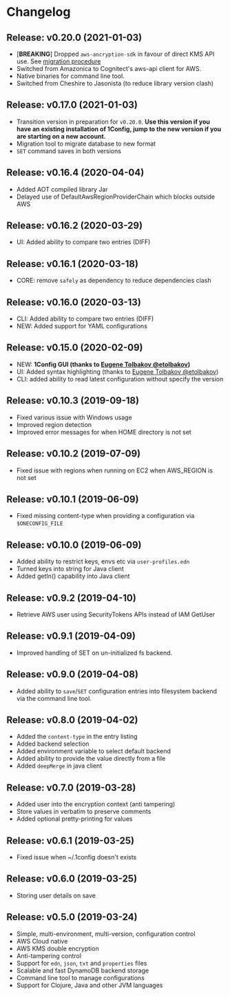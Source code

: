 # Changelog

## Release: v0.20.0 (2021-01-03)

  * [**BREAKING**] Dropped `aws-ancryption-sdk` in favour of direct KMS API use.
    See [migration procedure](https://cljdoc.org/d/com.brunobonacci/oneconfig/CURRENT/doc/user-guides/migration-procedure)
  * Switched from Amazonica to Cognitect's aws-api client for AWS.
  * Native binaries for command line tool.
  * Switched from Cheshire to Jasonista (to reduce library version clash)

## Release: v0.17.0 (2021-01-03)

  * Transition version in preparation for `v0.20.0`. **Use this
    version if you have an existing installation of 1Config,
    jump to the new version if you are starting on a new account.**
  * Migration tool to migrate database to new format
  * `SET` command saves in both versions

## Release: v0.16.4 (2020-04-04)

  * Added AOT compiled library Jar
  * Delayed use of DefaultAwsRegionProviderChain which blocks outside AWS

## Release: v0.16.2 (2020-03-29)

  * UI: Added ability to compare two entries (DIFF)

## Release: v0.16.1 (2020-03-18)

  * CORE: remove `safely` as dependency to reduce dependencies clash

## Release: v0.16.0 (2020-03-13)

  * CLI: Added ability to compare two entries (DIFF)
  * NEW: Added support for YAML configurations


## Release: v0.15.0 (2020-02-09)

  * NEW: **1Config GUI (thanks to [Eugene Tolbakov @etolbakov](https://github.com/etolbakov))**
  * UI: Added syntax highlighting (thanks to [Eugene Tolbakov @etolbakov](https://github.com/etolbakov))
  * CLI: added ability to read latest configuration without specify the version

## Release: v0.10.3 (2019-09-18)

  * Fixed various issue with Windows usage
  * Improved region detection
  * Improved error messages for when HOME directory is not set

## Release: v0.10.2 (2019-07-09)

  * Fixed issue with regions when running on EC2 when AWS_REGION is not set

## Release: v0.10.1 (2019-06-09)

  * Fixed missing content-type when providing a configuration via `$ONECONFIG_FILE`

## Release: v0.10.0 (2019-06-09)

  * Added ability to restrict keys, envs etc via `user-profiles.edn`
  * Turned keys into string for Java client
  * Added getIn() capability into Java client

## Release: v0.9.2 (2019-04-10)

  * Retrieve AWS user using SecurityTokens APIs instead of IAM GetUser

## Release: v0.9.1 (2019-04-09)

  * Improved handling of SET on un-initialized fs backend.

## Release: v0.9.0 (2019-04-08)

  * Added ability to `save`/`SET` configuration entries into
    filesystem backend via the command line tool.

## Release: v0.8.0 (2019-04-02)

  * Added the `content-type` in the entry listing
  * Added backend selection
  * Added environment variable to select default backend
  * Added ability to provide the value directly from a file
  * Added `deepMerge` in java client

## Release: v0.7.0 (2019-03-28)

  * Added user into the encryption context (anti tampering)
  * Store values in verbatim to preserve comments
  * Added optional pretty-printing for values

## Release: v0.6.1 (2019-03-25)

  * Fixed issue when ~/.1config doesn't exists

## Release: v0.6.0 (2019-03-25)

  * Storing user details on save

## Release: v0.5.0 (2019-03-24)

  * Simple, multi-environment, multi-version, configuration control
  * AWS Cloud native
  * AWS KMS double encryption
  * Anti-tampering control
  * Support for `edn`,  `json`, `txt` and `properties` files
  * Scalable and fast DynamoDB backend storage
  * Command line tool to manage configurations
  * Support for Clojure, Java and other JVM languages
